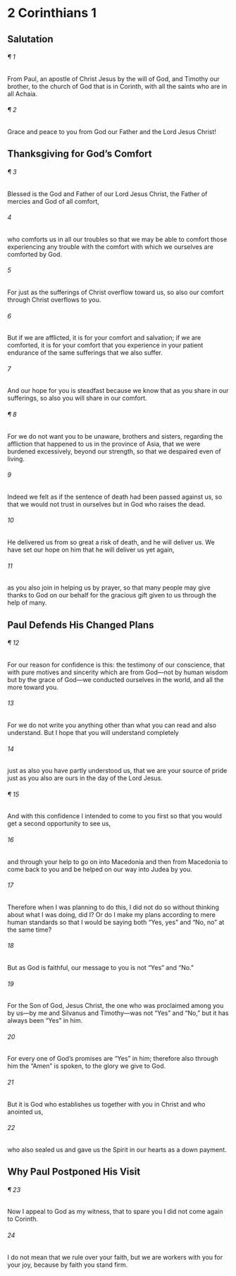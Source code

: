 # 2 Corinthians 1
## Salutation
###### ¶ 1
From Paul, an apostle of Christ Jesus by the will of God, and Timothy our brother, to the church of God that is in Corinth, with all the saints who are in all Achaia.
###### ¶ 2
Grace and peace to you from God our Father and the Lord Jesus Christ!
## Thanksgiving for God’s Comfort
###### ¶ 3
Blessed is the God and Father of our Lord Jesus Christ, the Father of mercies and God of all comfort,
###### 4
who comforts us in all our troubles so that we may be able to comfort those experiencing any trouble with the comfort with which we ourselves are comforted by God.
###### 5
For just as the sufferings of Christ overflow toward us, so also our comfort through Christ overflows to you.
###### 6
But if we are afflicted, it is for your comfort and salvation; if we are comforted, it is for your comfort that you experience in your patient endurance of the same sufferings that we also suffer.
###### 7
And our hope for you is steadfast because we know that as you share in our sufferings, so also you will share in our comfort.
###### ¶ 8
For we do not want you to be unaware, brothers and sisters, regarding the affliction that happened to us in the province of Asia, that we were burdened excessively, beyond our strength, so that we despaired even of living.
###### 9
Indeed we felt as if the sentence of death had been passed against us, so that we would not trust in ourselves but in God who raises the dead.
###### 10
He delivered us from so great a risk of death, and he will deliver us. We have set our hope on him that he will deliver us yet again,
###### 11
as you also join in helping us by prayer, so that many people may give thanks to God on our behalf for the gracious gift given to us through the help of many.
## Paul Defends His Changed Plans
###### ¶ 12
For our reason for confidence is this: the testimony of our conscience, that with pure motives and sincerity which are from God—not by human wisdom but by the grace of God—we conducted ourselves in the world, and all the more toward you.
###### 13
For we do not write you anything other than what you can read and also understand. But I hope that you will understand completely
###### 14
just as also you have partly understood us, that we are your source of pride just as you also are ours in the day of the Lord Jesus.
###### ¶ 15
And with this confidence I intended to come to you first so that you would get a second opportunity to see us,
###### 16
and through your help to go on into Macedonia and then from Macedonia to come back to you and be helped on our way into Judea by you.
###### 17
Therefore when I was planning to do this, I did not do so without thinking about what I was doing, did I? Or do I make my plans according to mere human standards so that I would be saying both “Yes, yes” and “No, no” at the same time?
###### 18
But as God is faithful, our message to you is not “Yes” and “No.”
###### 19
For the Son of God, Jesus Christ, the one who was proclaimed among you by us—by me and Silvanus and Timothy—was not “Yes” and “No,” but it has always been “Yes” in him.
###### 20
For every one of God’s promises are “Yes” in him; therefore also through him the “Amen” is spoken, to the glory we give to God.
###### 21
But it is God who establishes us together with you in Christ and who anointed us,
###### 22
who also sealed us and gave us the Spirit in our hearts as a down payment.
## Why Paul Postponed His Visit
###### ¶ 23
Now I appeal to God as my witness, that to spare you I did not come again to Corinth.
###### 24
I do not mean that we rule over your faith, but we are workers with you for your joy, because by faith you stand firm.
